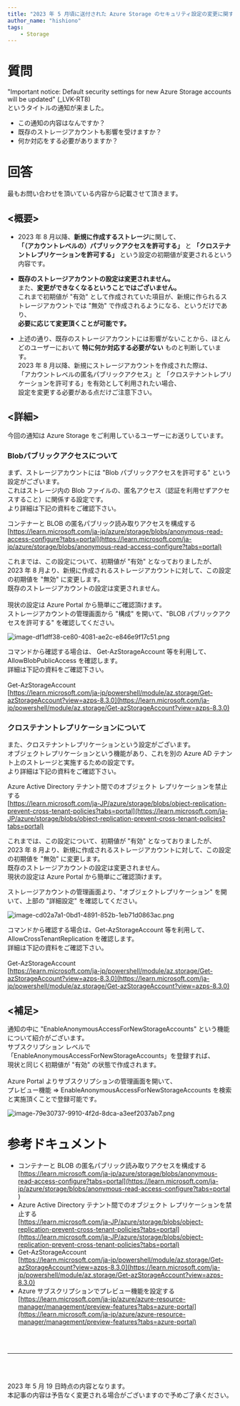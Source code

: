```yaml
---
title: "2023 年 5 月頃に送付された Azure Storage のセキュリティ設定の変更に関する通知(_LVK-RT8)について"
author_name: "hishiono"
tags:
    - Storage
---
```


# 質問
"Important notice: Default security settings for new Azure Storage accounts will be updated" (_LVK-RT8)<br>
というタイトルの通知が来ました。
- この通知の内容はなんですか？
- 既存のストレージアカウントも影響を受けますか？
- 何か対応をする必要がありますか？

# 回答
最もお問い合わせを頂いている内容から記載させて頂きます。<br>
## <概要>
- 2023 年 8 月以降、**新規に作成するストレージ**に関して、<br>
**「（アカウントレベルの）パブリックアクセスを許可する」** と 
**「クロステナントレプリケーションを許可する」** という設定の初期値が変更されるという内容です。 <br>

- **既存のストレージアカウントの設定は変更されません。** <br>
また、**変更ができなくなるということではございません。**<br>
これまで初期値が "有効" として作成されていた項目が、新規に作られるストレージアカウントでは "無効" で作成されるようになる、というだけであり、<br>
**必要に応じて変更頂くことが可能です。** 

- 上述の通り、既存のストレージアカウントには影響がないことから、ほとんどのユーザーにおいて **特に何か対応する必要がない** ものと判断しています。<br>
2023 年 8 月以降、新規にストレージアカウントを作成された際は、<br>
「アカウントレベルの匿名パブリックアクセス」と 「クロステナントレプリケーションを許可する」を有効として利用されたい場合、<br>
設定を変更する必要がある点だけご注意下さい。

## <詳細>
今回の通知は Azure Storage をご利用しているユーザーにお送りしています。 <br>

### Blobパブリックアクセスについて
まず、ストレージアカウントには "Blob パブリックアクセスを許可する" という設定がございます。 <br>
これはストレージ内の Blob ファイルの、匿名アクセス（認証を利用せずアクセスすること）に関係する設定です。 <br>
より詳細は下記の資料をご確認下さい。 
 
コンテナーと BLOB の匿名パブリック読み取りアクセスを構成する<br>
[https://learn.microsoft.com/ja-jp/azure/storage/blobs/anonymous-read-access-configure?tabs=portal](https://learn.microsoft.com/ja-jp/azure/storage/blobs/anonymous-read-access-configure?tabs=portal)
 
これまでは、この設定について、初期値が "有効" となっておりましたが、 <br>
2023 年 8 月より、新規に作成されるストレージアカウントに対して、この設定の初期値を "無効" に変更します。 <br>
既存のストレージアカウントの設定は変更されません。<br>
<br>
現状の設定は Azure Portal から簡単にご確認頂けます。 <br>
ストレージアカウントの管理画面から "構成" を開いて、"BLOB パブリックアクセスを許可する" を確認してください。 

![image-df1dff38-ce80-4081-ae2c-e846e9f17c51.png]({{site.baseurl}}/media/2023/05/image-df1dff38-ce80-4081-ae2c-e846e9f17c51.png)

コマンドから確認する場合は、 Get-AzStorageAccount 等を利用して、 AllowBlobPublicAccess を確認します。 <br>
詳細は下記の資料をご確認下さい。 <br>
<br>
Get-AzStorageAccount<br>
[https://learn.microsoft.com/ja-jp/powershell/module/az.storage/Get-azStorageAccount?view=azps-8.3.0](https://learn.microsoft.com/ja-jp/powershell/module/az.storage/Get-azStorageAccount?view=azps-8.3.0)

### クロステナントレプリケーションについて
また、クロステナントレプリケーションという設定がございます。 <br>
オブジェクトレプリケーションという機能があり、これを別の Azure AD テナント上のストレージと実施するための設定です。 <br>
より詳細は下記の資料をご確認下さい。 <br>

Azure Active Directory テナント間でのオブジェクト レプリケーションを禁止する<br>
[https://learn.microsoft.com/ja-JP/azure/storage/blobs/object-replication-prevent-cross-tenant-policies?tabs=portal](https://learn.microsoft.com/ja-JP/azure/storage/blobs/object-replication-prevent-cross-tenant-policies?tabs=portal)

 
これまでは、この設定について、初期値が "有効" となっておりましたが、 <br>
2023 年 8 月より、新規に作成されるストレージアカウントに対して、この設定の初期値を "無効" に変更します。 <br>
既存のストレージアカウントの設定は変更されません。<br>
現状の設定は Azure Portal から簡単にご確認頂けます。 

ストレージアカウントの管理画面より、"オブジェクトレプリケーション" を開いて、上部の "詳細設定" を確認してください。 

![image-cd02a7a1-0bd1-4891-852b-1eb71d0863ac.png]({{site.baseurl}}/media/2023/05/image-cd02a7a1-0bd1-4891-852b-1eb71d0863ac.png)

コマンドから確認する場合は、Get-AzStorageAccount 等を利用して、AllowCrossTenantReplication を確認します。 <br>
詳細は下記の資料をご確認下さい。 <br>
<br>
Get-AzStorageAccount<br>
[https://learn.microsoft.com/ja-jp/powershell/module/az.storage/Get-azStorageAccount?view=azps-8.3.0](https://learn.microsoft.com/ja-jp/powershell/module/az.storage/Get-azStorageAccount?view=azps-8.3.0)

## <補足>
通知の中に "EnableAnonymousAccessForNewStorageAccounts" という機能について紹介がございます。<br>
サブスクリプション レベルで「EnableAnonymousAccessForNewStorageAccounts」を登録すれば、<br>
現状と同じく初期値が "有効" の状態で作成されます。<br>
<br>
Azure Portal よりサブスクリプションの管理画面を開いて、<br>
プレビュー機能 ⇒ EnableAnonymousAccessForNewStorageAccounts を検索 <br>
と実施頂くことで登録可能です。 <br>

![image-79e30737-9910-4f2d-8dca-a3eef2037ab7.png]({{site.baseurl}}/media/2023/05/image-79e30737-9910-4f2d-8dca-a3eef2037ab7.png)


# 参考ドキュメント
- コンテナーと BLOB の匿名パブリック読み取りアクセスを構成する<br>
[https://learn.microsoft.com/ja-jp/azure/storage/blobs/anonymous-read-access-configure?tabs=portal](https://learn.microsoft.com/ja-jp/azure/storage/blobs/anonymous-read-access-configure?tabs=portal ) 
- Azure Active Directory テナント間でのオブジェクト レプリケーションを禁止する<br>
[https://learn.microsoft.com/ja-JP/azure/storage/blobs/object-replication-prevent-cross-tenant-policies?tabs=portal](https://learn.microsoft.com/ja-JP/azure/storage/blobs/object-replication-prevent-cross-tenant-policies?tabs=portal)
- Get-AzStorageAccount<br>
[https://learn.microsoft.com/ja-jp/powershell/module/az.storage/Get-azStorageAccount?view=azps-8.3.0](https://learn.microsoft.com/ja-jp/powershell/module/az.storage/Get-azStorageAccount?view=azps-8.3.0)
- Azure サブスクリプションでプレビュー機能を設定する<br>
[https://learn.microsoft.com/ja-jp/azure/azure-resource-manager/management/preview-features?tabs=azure-portal](https://learn.microsoft.com/ja-jp/azure/azure-resource-manager/management/preview-features?tabs=azure-portal)

<br>
<br>

---

<br>
<br>

2023 年 5 月 19 日時点の内容となります。<br>
本記事の内容は予告なく変更される場合がございますので予めご了承ください。

<br>
<br>